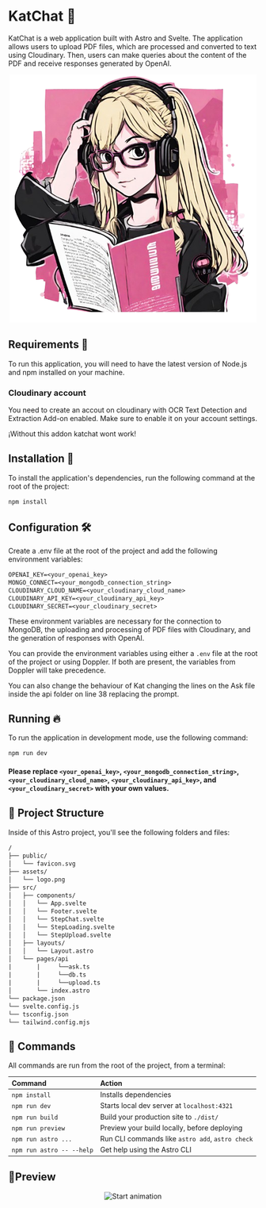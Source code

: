 # KatChat 📕

KatChat is a web application built with Astro and Svelte. The application allows users to upload PDF files, which are processed and converted to text using Cloudinary. Then, users can make queries about the content of the PDF and receive responses generated by OpenAI.
<p align="center">
  <img src="./src/assets/logo.png" alt="KatChat logo">
</p>

## Requirements 🚝

To run this application, you will need to have the latest version of Node.js and npm installed on your machine.

### Cloudinary account 

You need to create an accout on cloudinary with OCR Text Detection and Extraction Add-on enabled. Make sure to enable it on your account settings.

¡Without this addon katchat wont work!

## Installation 🚀

To install the application's dependencies, run the following command at the root of the project:

```bash
npm install
```

## Configuration 🛠

Create a .env file at the root of the project and add the following environment variables:
```
OPENAI_KEY=<your_openai_key>
MONGO_CONNECT=<your_mongodb_connection_string>
CLOUDINARY_CLOUD_NAME=<your_cloudinary_cloud_name>
CLOUDINARY_API_KEY=<your_cloudinary_api_key>
CLOUDINARY_SECRET=<your_cloudinary_secret>
```
These environment variables are necessary for the connection to MongoDB, the uploading and processing of PDF files with Cloudinary, and the generation of responses with OpenAI.

You can provide the environment variables using either a `.env` file at the root of the project or using Doppler. If both are present, the variables from Doppler will take precedence.

You can also change the behaviour of Kat changing the lines on the Ask file inside the api folder on line 38 replacing the prompt.

## Running 🔥

To run the application in development mode, use the following command:
```bash
npm run dev
```
#### Please replace `<your_openai_key>`, `<your_mongodb_connection_string>`, `<your_cloudinary_cloud_name>`, `<your_cloudinary_api_key>`, and `<your_cloudinary_secret>` with your own values.

## 🚀 Project Structure

Inside of this Astro project, you'll see the following folders and files:

```text
/
├── public/
│   └── favicon.svg
├── assets/
│   └── logo.png
├── src/
│   ├── components/
│   │   └── App.svelte
│   │   └── Footer.svelte
│   │   └── StepChat.svelte
│   │   └── StepLoading.svelte
│   │   └── StepUpload.svelte
│   ├── layouts/
│   │   └── Layout.astro
│   └── pages/api
|       |     └──ask.ts
|       |     └──db.ts
|       |     └──upload.ts
│       └── index.astro
└── package.json
└── svelte.config.js
└── tsconfig.json
└── tailwind.config.mjs
```


## 🧞 Commands

All commands are run from the root of the project, from a terminal:

| Command                   | Action                                           |
| :------------------------ | :----------------------------------------------- |
| `npm install`             | Installs dependencies                            |
| `npm run dev`             | Starts local dev server at `localhost:4321`      |
| `npm run build`           | Build your production site to `./dist/`          |
| `npm run preview`         | Preview your build locally, before deploying     |
| `npm run astro ...`       | Run CLI commands like `astro add`, `astro check` |
| `npm run astro -- --help` | Get help using the Astro CLI                     |

## 👀Preview
<p align="center">
  <img src="./src/assets/screenshots/Animation.gif" alt="Start animation">
</p>